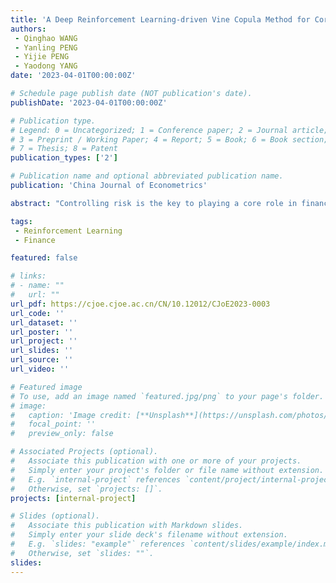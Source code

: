 ```yaml
---
title: 'A Deep Reinforcement Learning-driven Vine Copula Method for Correlation Structure Analysis of Mortgage'
authors:
 - Qinghao WANG
 - Yanling PENG
 - Yijie PENG
 - Yaodong YANG
date: '2023-04-01T00:00:00Z'

# Schedule page publish date (NOT publication's date).
publishDate: '2023-04-01T00:00:00Z'

# Publication type.
# Legend: 0 = Uncategorized; 1 = Conference paper; 2 = Journal article;
# 3 = Preprint / Working Paper; 4 = Report; 5 = Book; 6 = Book section;
# 7 = Thesis; 8 = Patent
publication_types: ['2']

# Publication name and optional abbreviated publication name.
publication: 'China Journal of Econometrics'

abstract: "Controlling risk is the key to playing a core role in financial services and effectively serving the high-quality development of the real economy. And the correlation analysis between the characteristic variables is the foundation of risk tracing and prevention and control. As the reform and innovation of rural finance, the mortgage loan of agricultural land management right is important to reduce risk effectively and promote financial innovation to a larger scope and solve the problem of control diffculty for peasant loans by studying its risk characteristic variables associated structure. However, there are multiple variable risk factors affecting the mortgage loan debt default of agricultural land management right, and the combined correlation structure of its characteristic variables has high-dimensional complexity. Therefore, an effective modeling method is needed. To this end, this paper proposes a deep reinforcement learning-driven algorithm framework based on the C-vine copula function in vine copula. In our model, the C-vine copula function uses a binary function combination to conveniently and intuitively describe the structural correlation between variables. Deep reinforcement learning, with outstanding nonlinear fitting and high-dimensional space representation capabilities, automatically learns in exploration, and plays a key role in the modeling of complex high-dimensional variable structure correlations. According to the distribution of data, the variables and copula function types at each level are selected to effectively improve the total log-likelihood of the model. The results show that in the correlation structure of the variables influencing the default of the mortgage loan debt of the agricultural land management right, the generation order of the variables is loan amount, interest rate, mortgaged farmland area, household's expenditure, output value of major crops, age, household's income and the distance from village halls to the nearest farmland trading center. We also found that paying attention to the dependency relationships among the tails of variables is crucial for comprehensive risk analysis and effective prevention. This paper sheds light on an intelligent modeling method of reinforcement learning-driven vine copula to mine the correlation variable structure of farmland mortgage loans, which provides support and has important significance for effectively controlling the rural financial debt default risk."

tags:
 - Reinforcement Learning
 - Finance

featured: false

# links:
# - name: ""
#   url: ""
url_pdf: https://cjoe.cjoe.ac.cn/CN/10.12012/CJoE2023-0003
url_code: ''
url_dataset: ''
url_poster: ''
url_project: ''
url_slides: ''
url_source: ''
url_video: ''

# Featured image
# To use, add an image named `featured.jpg/png` to your page's folder.
# image:
#   caption: 'Image credit: [**Unsplash**](https://unsplash.com/photos/jdD8gXaTZsc)'
#   focal_point: ''
#   preview_only: false

# Associated Projects (optional).
#   Associate this publication with one or more of your projects.
#   Simply enter your project's folder or file name without extension.
#   E.g. `internal-project` references `content/project/internal-project/index.md`.
#   Otherwise, set `projects: []`.
projects: [internal-project]

# Slides (optional).
#   Associate this publication with Markdown slides.
#   Simply enter your slide deck's filename without extension.
#   E.g. `slides: "example"` references `content/slides/example/index.md`.
#   Otherwise, set `slides: ""`.
slides:
---
```

